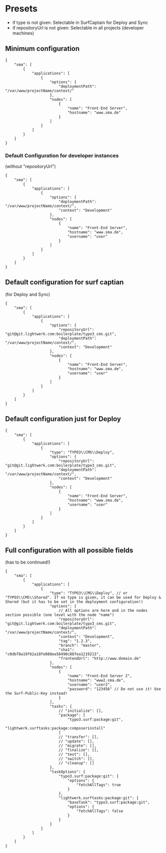 # Presets

- if type is not given: Selectable in SurfCaptain for Deploy and Sync
- if repositoryUrl is not given: Selectable in all projects (developer machines)

## Minimum configuration

    {
        "sma": [
            {
                "applications": [
                    {
                        "options": {
                            "deploymentPath": "/var/www/projectName/context/"
                        },
                        "nodes": [
                            {
                                "name": "Front-End Server",
                                "hostname": "www.sma.de"
                            }
                        ]
                    }
                ]
            }
        ]
    }

### Default Configuration for developer instances

(without "repositoryUrl")

    {
        "sma": [
            {
                "applications": [
                    {
                        "options": {
                            "deploymentPath": "/var/www/projectName/context/",
                            "context": "Development"
                        },
                        "nodes": [
                            {
                                "name": "Front-End Server",
                                "hostname": "www.sma.de",
                                "username": "user"
                            }
                        ]
                    }
                ]
            }
        ]
    }


## Default configuration for surf captian

(for Deploy and Sync)

    {
        "sma": [
            {
                "applications": [
                    {
                        "options": {
                            "repositoryUrl": "git@git.lightwerk.com:boilerplate/typo3_cms.git",
                            "deploymentPath": "/var/www/projectName/context/",
                            "context": "Development"
                        },
                        "nodes": [
                            {
                                "name": "Front-End Server",
                                "hostname": "www.sma.de",
                                "username": "user"
                            }
                        ]
                    }
                ]
            }
        ]
    }

## Default configuration just for Deploy

    {
        "sma": [
            {
                "applications": [
                    {
                        "type": "TYPO3\\CMS\\Deploy",
                        "options": {
                            "repositoryUrl": "git@git.lightwerk.com:boilerplate/typo3_cms.git",
                            "deploymentPath": "/var/www/projectName/context/",
                            "context": "Development"
                        },
                        "nodes": [
                            {
                                "name": "Front-End Server",
                                "hostname": "www.sma.de",
                                "username": "user"
                            }
                        ]
                    }
                ]
            }
        ]
    }
    
## Full configuration with all possible fields

(has to be continued!)

    {
        "sma": [
            {
                "applications": [
                    {
                        "type": "TYPO3\\CMS\\Deploy", // or "TYPO3\\CMS\\Shared". If no type is given, it can be used for Deploy & Shared (but it has to be set in the deployment configuration!)
                        "options": {
                            // All options are here and in the nodes section possible (one level with the node "name")
                            "repositoryUrl": "git@git.lightwerk.com:boilerplate/typo3_cms.git",
                            "deploymentPath": "/var/www/projectName/context/",
                            "context": "Development",
                            "tag": "1.2.3",
                            "branch": "master",
                            "sha1": "c0db78a19f62a18fe888ee58490c88fea1219213",
                            "frontendUrl": "http://www.domain.de"
                        },
                        "nodes": [
                            {
                                "name": "Front-End Server 2",
                                "hostname": "www2.sma.de",
                                "username": "user2",
                                "password": "123456" // Do not use it! Use the Surf-Public-Key instead!
                            }
                        ],
                        "tasks": {
                            // "initialize": [],
                            "package": [
                                "typo3.surf:package:git",
                                "lightwerk.surftasks:package:composerinstall"
                            ]
                            // "transfer": [],
                            // "update": [],
                            // "migrate": [],
                            // "finalize": [],
                            // "test": [],
                            // "switch": [],
                            // "cleanup": []
                        },
                        "taskOptions": {
                            "typo3.surf:package:git": {
                                "options": {
                                    "fetchAllTags": true
                                }
                            },
                            "lightwerk.surftasks:package:git": {
                                "baseTask": "typo3.surf:package:git",
                                "options": {
                                    "fetchAllTags": false
                                }
                            }
                        }
                    }
                ]
            }
        ]
    }